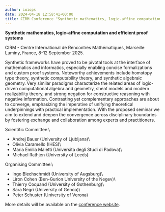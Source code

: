 ```yaml
---
author: ioiops
date: 2024-04-18 12:58:41+00:00
title: CIRM Conference "Synthetic mathematics, logic-affine computation and efficient proof systems"
---
```


**Synthetic mathematics, logic-affine computation and efficient proof systems**

CIRM - Centre International de Rencontres Mathématiques, Marseille Luminy, France, 8-12 September 2025.

Synthetic frameworks have proved to be pivotal tools at the interface of mathematics and informatics, especially enabling concise formalizations and custom proof systems. Noteworthy achievements include homotopy type theory, synthetic computability theory, and synthetic algebraic geometry. Very similar paradigms characterize the related areas of logic-driven computational algebra and geometry, sheaf models and modern realizability theory, and strong negation for constructive reasoning with negative information. Contrasting yet complementary approaches are about to converge, emphasizing the imperative of unifying theoretical underpinnings with practical implementation. With the proposed seminar we aim to extend and deepen the convergence across disciplinary boundaries by fostering exchange and collaboration among experts and practitioners.

Scientific Committee:\
- Andrej Bauer (University of Ljubljana)\
- Olivia Caramello (IHES)\
- Maria Emilia Maietti (Universita degli Studi di Padova)\
- Michael Rathjen (University of Leeds)

Organising Committee:\
- Ingo Blechschmidt (University of Augsburg)\
- Liron Cohen (Ben-Gurion University of the Negev)\
- Thierry Coquand (University of Gothenburg)\
- Sara Negri (University of Genoa)\
- Peter Schuster (University of Verona)

More details will be available on the [conference website](https://conferences.cirm-math.fr/3377.html).
